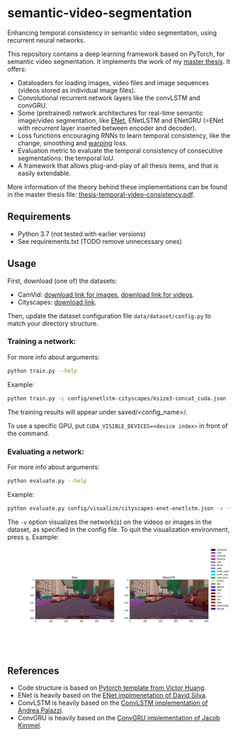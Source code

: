 # semantic-video-segmentation
Enhancing temporal consistency in semantic video segmentation, using recurrent neural networks.

This repository contains a deep learning framework based on PyTorch, for semantic video segmentation. It implements 
the work of my [master thesis](thesis-temporal-video-consistency.pdf). It offers:
- Dataloaders for loading images, video files and image sequences (videos stored as individual image files).
- Convolutional recurrent network layers like the convLSTM and convGRU. 
- Some (pretrained) network architectures for real-time semantic image/video segmentation, like 
    [ENet](https://arxiv.org/abs/1606.02147v1), ENetLSTM and ENetGRU (=ENet with recurrent layer inserted between 
    encoder and decoder).
- Loss functions encouraging RNNs to learn temporal consistency, like the change, smoothing and 
    [warping](http://openaccess.thecvf.com/content_ECCV_2018/html/Wei-Sheng_Lai_Real-Time_Blind_Video_ECCV_2018_paper.html) 
    loss.
- Evaluation metric to evaluate the temporal consistency of consecutive segmentations: the temporal IoU.
- A framework that allows plug-and-play of all thesis items, and that is easily extendable.

More information of the theory behind these implementations can be found in the master thesis file: 
    [thesis-temporal-video-consistency.pdf](thesis-temporal-video-consistency.pdf).

## Requirements
- Python 3.7 (not tested with earlier versions)
- See requirements.txt  (TODO remove unnecessary ones)

## Usage

First, download (one of) the datasets:
- CamVid:
[download link for images](https://github.com/alexgkendall/SegNet-Tutorial/tree/master/CamVid), 
[download link for videos](http://mi.eng.cam.ac.uk/research/projects/VideoRec/CamVid/).
- Cityscapes: 
[download link](https://www.cityscapes-dataset.com/).

Then, update the dataset configuration file `data/dataset/config.py` to match your directory structure.

### Training a network:
For more info about arguments:
```bash
python train.py --help
```
Example:
```bash
python train.py -c config/enetlstm-cityscapes/ksize3-concat_cuda.json --cuda
```
The training results will appear under saved/<config_name>/. 

To use a specific GPU, put `CUDA_VISIBLE_DEVICES=<device index>` in front of the command. 

### Evaluating a network: 
For more info about arguments: 
```bash
python evaluate.py --help
```
Example: 
```bash
python evaluate.py config/visualize/cityscapes-enet-enetlstm.json -v -t 0.1 --cuda
```
The `-v` option visualizes the network(s) on the videos or images in the dataset, as specified in the config file.
To quit the visualization environment, press `q`. Example: 

![alt text](example.png "Example image")

## References

- Code structure is based on [Pytorch template from Victor Huang](https://github.com/victoresque/pytorch-template).
- ENet is heavily based on the [ENet implmenetation of David Silva](http://www.dropwizard.io/1.0.2/docs/).
- ConvLSTM is heavily based on the [ConvLSTM implementation of Andrea Palazzi](https://github.com/ndrplz/ConvLSTM_pytorch/blob/master/convlstm.py).
- ConvGRU is heavily based on the [ConvGRU implementation of Jacob Kimmel](https://github.com/jacobkimmel/pytorch_convgru/blob/master/convgru.py).
